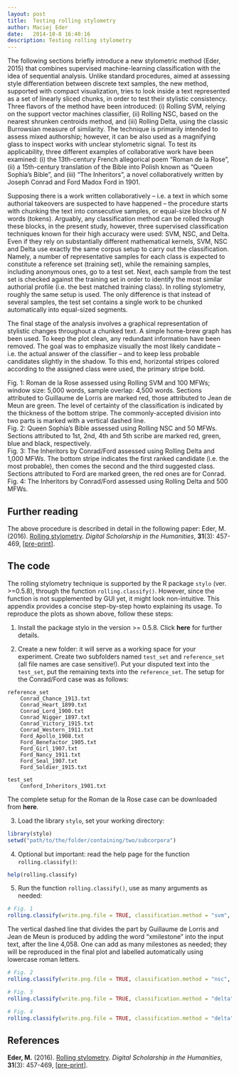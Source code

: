 ```yaml
---
layout: post
title:  Testing rolling stylometry
author: Maciej Eder
date:   2014-10-8 16:40:16
description: Testing rolling stylometry
---
```



The following sections briefly introduce a new stylometric method (Eder,
2015) that combines supervised machine-learning classification with the
idea of sequential analysis. Unlike standard procedures, aimed at
assessing style differentiation between discrete text samples, the new
method, supported with compact visualization, tries to look inside a
text represented as a set of linearly sliced chunks, in order to test
their stylistic consistency. Three flavors of the method have been
introduced: (i) Rolling SVM, relying on the support vector machines
classifier, (ii) Rolling NSC, based on the nearest shrunken centroids
method, and (iii) Rolling Delta, using the classic Burrowsian measure of
similarity. The technique is primarily intended to assess mixed
authorship; however, it can be also used as a magnifying glass to
inspect works with unclear stylometric signal. To test its
applicability, three different examples of collaborative work have been
examined: (i) the 13th-century French allegorical poem “Roman de la
Rose”, (ii) a 15th-century translation of the Bible into Polish known
as “Queen Sophia’s Bible”, and (iii) “The Inheritors”, a novel
collaboratively written by Joseph Conrad and Ford Madox Ford in 1901.

Supposing there is a work written collaboratively – i.e. a text in which
some authorial takeovers are suspected to have happened – the procedure
starts with chunking the text into consecutive samples, or equal-size
blocks of *N* words (tokens). Arguably, any classification method can be
rolled through these blocks, in the present study, however, three
supervised classification techniques known for their high accuracy were
used: SVM, NSC, and Delta. Even if they rely on substantially different
mathematical kernels, SVM, NSC and Delta use exactly the same corpus
setup to carry out the classification. Namely, a number of
representative samples for each class is expected to constitute a
reference set (training set), while the remaining samples, including
anonymous ones, go to a test set. Next, each sample from the test set is
checked against the training set in order to identify the most similar
authorial profile (i.e. the best matched training class). In rolling
stylometry, roughly the same setup is used. The only difference is that
instead of several samples, the test set contains a single work to be
chunked automatically into equal-sized segments.

The final stage of the analysis involves a graphical representation of
stylistic changes throughout a chunked text. A simple home-brew graph
has been used. To keep the plot clean, any redundant information have
been removed. The goal was to emphasize visually the most likely
candidate – i.e. the actual answer of the classifier – and to keep less
probable candidates slightly in the shadow. To this end, horizontal
stripes colored according to the assigned class were used, the primary
stripe bold.



<div class="img_row">
    <img class="col three left" src="{{ site.baseurl }}/assets/img/rolling-svm_100-features_5000-per-slice.png" alt="" title="example image"/>
</div>
<div class="col three caption">
    Fig. 1: Roman de
    la Rose assessed using Rolling SVM and 100 MFWs; window size: 5,000
    words, sample overlap: 4,500 words. Sections attributed to Guillaume de
    Lorris are marked red, those attributed to Jean de Meun are green. The
    level of certainty of the classification is indicated by the thickness
    of the bottom stripe. The commonly-accepted division into two parts is
    marked with a vertical dashed line.
</div>



<div class="img_row">
    <img class="col three left" src="{{ site.baseurl }}/assets/img/rolling-nsc_50-features_5000-per-slice_0-cullng.png" alt="" title="example image"/>
</div>
<div class="col three caption">
    Fig. 2:
    Queen Sophia’s Bible assessed using Rolling NSC and 50 MFWs. Sections
    attributed to 1st, 2nd, 4th and 5th scribe are marked red, green, blue
    and black, respectively.
</div>




<div class="img_row">
    <img class="col three left" src="{{ site.baseurl }}/assets/img/rolling-delta-CD_1000-features_5000-per-slice_no-sampling.png" alt="" title="example image"/>
</div>
<div class="col three caption">
    Fig. 3: The Inheritors by Conrad/Ford assessed using Rolling Delta and
    1,000 MFWs. The bottom stripe indicates the first ranked candidate
    (i.e. the most probable), then comes the second and the third suggested
    class. Sections attributed to Ford are marked green, the red ones are
    for Conrad.
</div>



<div class="img_row">
    <img class="col three left" src="{{ site.baseurl }}/assets/img/rolling-delta-CD_500-features_5000-per-slice_no-sampling.png" alt="" title="example image"/>
</div>
<div class="col three caption">
    Fig. 4: The Inheritors by Conrad/Ford assessed using Rolling Delta and 500 MFWs.
</div>





## Further reading

The above procedure is described in detail in the following paper: Eder, M. (2016). [Rolling stylometry](https://academic.oup.com/dsh/article/31/3/457/1745764). _Digital Scholarship in the Humanities_, **31**(3): 457-469, [[pre-print](https://github.com/computationalstylistics/preprints/blob/master/Eder_Rolling_stylometry_draft.pdf)].



## The code

The rolling stylometry technique is supported by the R package `stylo`
(ver. \>=0.5.8), through the function `rolling.classify()`. However,
since the function is not supplemented by GUI yet, it might look
non-intuitive. This appendix provides a concise step-by-step howto
explaining its usage. To reproduce the plots as shown above, follow
these steps:

1.  Install the package stylo in the version \>= 0.5.8. Click **here**
    for further details.

2.  Create a new folder: it will serve as a working space for your
    experiment. Create two subfolders named `test_set` and
    `reference_set` (all file names are case sensitive\!). Put your
    disputed text into the `test_set`, put the remaining texts into the
    `reference_set`. The setup for the Conrad/Ford case was as follows:

<!-- end list -->

    reference_set 
        Conrad_Chance_1913.txt 
        Conrad_Heart_1899.txt 
        Conrad_Lord_1900.txt 
        Conrad_Nigger_1897.txt 
        Conrad_Victory_1915.txt 
        Conrad_Western_1911.txt 
        Ford_Apollo_1908.txt 
        Ford_Benefactor_1905.txt 
        Ford_Girl_1907.txt 
        Ford_Nancy_1911.txt 
        Ford_Seal_1907.txt 
        Ford_Soldier_1915.txt 
    
    test_set 
        Conford_Inheritors_1901.txt 

The complete setup for the Roman de la Rose case can be downloaded from
**here**.

3.  Load the library `stylo`, set your working directory:

<!-- end list -->

``` r
library(stylo) 
setwd("path/to/the/folder/containing/two/subcorpora") 
```

4.  Optional but important: read the help page for the function
    `rolling.classify()`:

<!-- end list -->

``` r
help(rolling.classify) 
```

5.  Run the function `rolling.classify()`, use as many arguments as
    needed:

<!-- end list -->

``` r
# Fig. 1
rolling.classify(write.png.file = TRUE, classification.method = "svm", mfw=100, training.set.sampling = "normal.sampling", slice.size = 5000, slice.overlap = 4500) 
```

The vertical dashed line that divides the part by Guillaume de Lorris
and Jean de Meun is produced by adding the word “xmilestone” into the
input text, after the line 4,058. One can add as many milestones as
needed; they will be reproduced in the final plot and labelled
automatically using lowercase roman letters.

``` r
# Fig. 2
rolling.classify(write.png.file = TRUE, classification.method = "nsc", mfw=50, training.set.sampling = "normal.sampling", slice.size = 5000, slice.overlap = 4500) 

# Fig. 3
rolling.classify(write.png.file = TRUE, classification.method = "delta", mfw=1000) 

# Fig. 4
rolling.classify(write.png.file = TRUE, classification.method = "delta", mfw=500) 
```



## References

**Eder, M.** (2016). [Rolling stylometry](https://academic.oup.com/dsh/article/31/3/457/1745764). _Digital Scholarship in the Humanities_, **31**(3): 457-469, [[pre-print](https://github.com/computationalstylistics/preprints/blob/master/Eder_Rolling_stylometry_draft.pdf)].
